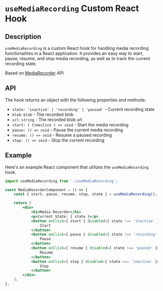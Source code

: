 # `useMediaRecording` Custom React Hook

## Description

`useMediaRecording` is a custom React hook for handling media recording functionalities in a React application. It provides an easy way to start, pause, resume, and stop media recording, as well as to track the current recording state.

Based on [MediaRecorder](https://developer.mozilla.org/en-US/docs/Web/API/MediaRecorder) API

## API

The hook returns an object with the following properties and methods:

- `state: 'inactive' | 'recording' | 'paused'` - Current recording state
- `blob`: `blob` - The recorded blob
- `url`: `string` - The recorded blob url
- `start: ( timeslice ) => void` - Start the media recording
- `pause: () => void` - Pause the current media recording
- `resume: () => void` - Resume a paused recording
- `stop: () => void` - Stop the current recording

## Example

Here's an example React component that utilizes the `useMediaRecording` hook.

```jsx
import useMediaRecording from './useMediaRecording';

const MediaRecorderComponent = () => {
	const { start, pause, resume, stop, state } = useMediaRecording();

	return (
		<div>
			<h1>Media Recorder</h1>
			<p>Current State: { state }</p>
			<button onClick={ start } disabled={ state !== 'inactive' }>
				Start
			</button>
			<button onClick={ pause } disabled={ state !== 'recording' }>
				Pause
			</button>
			<button onClick={ resume } disabled={ state !== 'paused' }>
				Resume
			</button>
			<button onClick={ stop } disabled={ state === 'inactive' }>
				Stop
			</button>
		</div>
	);
};
```